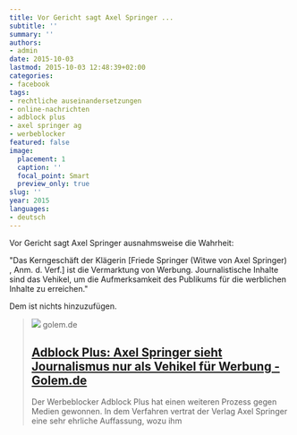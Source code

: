 ```yaml
---
title: Vor Gericht sagt Axel Springer ...
subtitle: ''
summary: ''
authors:
- admin
date: 2015-10-03
lastmod: 2015-10-03 12:48:39+02:00
categories:
- facebook
tags:
- rechtliche auseinandersetzungen
- online-nachrichten
- adblock plus
- axel springer ag
- werbeblocker
featured: false
image:
  placement: 1
  caption: ''
  focal_point: Smart
  preview_only: true
slug: ''
year: 2015
languages:
- deutsch
---
```


Vor Gericht sagt Axel Springer ausnahmsweise die Wahrheit: 

"Das Kerngeschäft der Klägerin [Friede Springer (Witwe von Axel Springer) , Anm. d. Verf.] ist die Vermarktung von Werbung. Journalistische Inhalte sind das Vehikel, um die Aufmerksamkeit des Publikums für die werblichen Inhalte zu erreichen."

Dem ist nichts hinzuzufügen.
> [![](https://www.golem.de/1401/104293-72551-i_rc.jpg)](http://www.golem.de/news/adblock-plus-axel-springer-sieht-journalismus-nur-als-vehikel-fuer-werbung-1509-116587.html)
> golem.de
> ## [Adblock Plus: Axel Springer sieht Journalismus nur als Vehikel für Werbung - Golem.de](http://www.golem.de/news/adblock-plus-axel-springer-sieht-journalismus-nur-als-vehikel-fuer-werbung-1509-116587.html)
>
>Der Werbeblocker Adblock Plus hat einen weiteren Prozess gegen Medien gewonnen. In dem Verfahren vertrat der Verlag Axel Springer eine sehr ehrliche Auffassung, wozu ihm